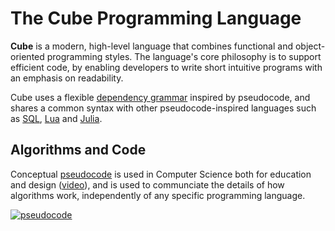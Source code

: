 # The Cube Programming Language

**Cube** is a modern, high-level language that combines functional and object-oriented programming styles. The language's core philosophy is to support efficient code, by enabling developers to write short intuitive programs with an emphasis on readability.

Cube uses a flexible [dependency grammar](https://en.wikipedia.org/wiki/Dependency_grammar) inspired by pseudocode, and shares a common syntax with other pseudocode-inspired languages such as [SQL](https://en.wikipedia.org/wiki/Select_(SQL)), [Lua](https://en.wikipedia.org/wiki/Lua_(programming_language)) and [Julia](https://en.wikibooks.org/wiki/Introducing_Julia/Controlling_the_flow).

## Algorithms and Code

Conceptual [pseudocode](https://www.youtube.com/watch?v=gcQMBK53UjI) is used in Computer Science both for education and design ([video](https://www.youtube.com/watch?v=gcQMBK53UjI)), and is used to communciate the details of how algorithms work, independently of any specific programming language.

[![pseudocode](http://img.youtube.com/vi/gcQMBK53UjI/0.jpg)](https://www.youtube.com/watch?v=gcQMBK53UjI "pseudocode")
